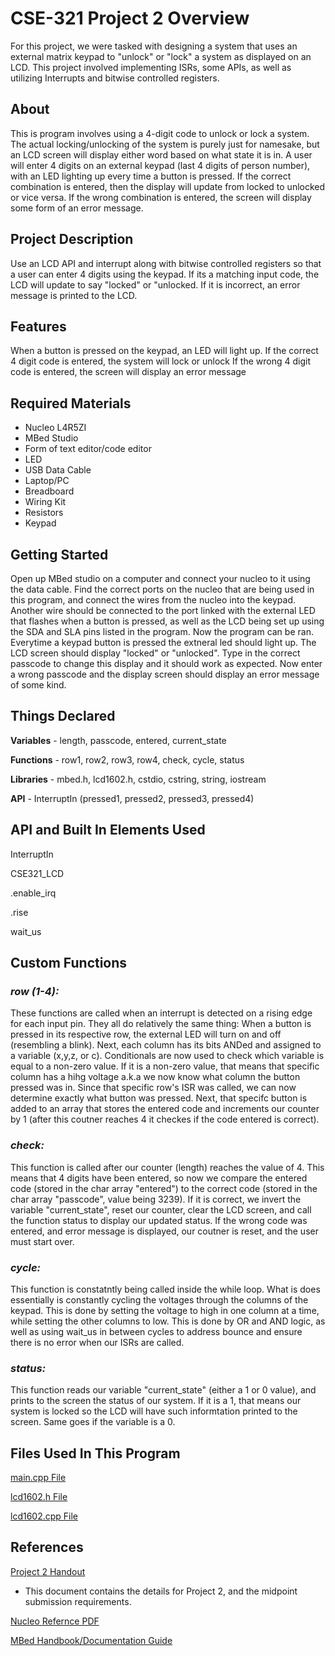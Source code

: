 # CSE-321 Project 2 Overview
For this project, we were tasked with designing a system that uses an external matrix keypad to "unlock" or "lock" a system as displayed on an LCD. This project involved implementing ISRs, some APIs, as well as utilizing Interrupts and bitwise controlled registers. 

## About 
This is program involves using a 4-digit code to unlock or lock a system. The actual locking/unlocking of the system is purely just for namesake, but an LCD screen will display either word based on what state it is in.
A user will enter 4 digits on an external keypad (last 4 digits of person number), with an LED lighting up every time a button is pressed. If the correct combination is entered, then the display will update from locked to
unlocked or vice versa. If the wrong combination is entered, the screen will display some form of an error message.

## Project Description 
Use an LCD API and interrupt along with bitwise controlled registers so that a user can enter 4 digits using the keypad. If its a matching input code, the LCD will update to say "locked"
or "unlocked. If it is incorrect, an error message is printed to the LCD.

## Features
When a button is pressed on the keypad, an LED will light up.
If the correct 4 digit code is entered, the system will lock or unlock
If the wrong 4 digit code is entered, the screen will display an error message

## Required Materials
* Nucleo L4R5ZI
* MBed Studio
* Form of text editor/code editor 
* LED
* USB Data Cable
* Laptop/PC
* Breadboard
* Wiring Kit
* Resistors
* Keypad

## Getting Started
Open up MBed studio on a computer and connect your nucleo to it using the data cable. Find the correct ports on the nucleo that are being used in this program, and connect the wires from the nucleo into the keypad. Another wire
should be connected to the port linked with the external LED that flashes when a button is pressed, as well as the LCD being set up using the SDA and SLA pins listed in the program. Now the program
can be ran. Everytime a keypad button is pressed the extneral led should light up. The LCD screen should display "locked" or "unlocked". Type in the correct passcode to change this display and 
it should work as expected. Now enter a wrong passcode and the display screen should display an error message of some kind.

## Things Declared
**Variables** - length, passcode, entered, current_state

**Functions** - row1, row2, row3, row4, check, cycle, status

**Libraries** - mbed.h, lcd1602.h, cstdio, cstring, string, iostream

**API** - InterruptIn (pressed1, pressed2, pressed3, pressed4)

## API and Built In Elements Used
InterruptIn

CSE321_LCD

.enable_irq

.rise

wait_us

## Custom Functions
 
### ***row (1-4):***

These functions are called when an interrupt is detected on a rising edge for each input pin. They all do relatively the same thing: When a button is pressed in its respective row,
the external LED will turn on and off (resembling a blink). Next, each column has its bits ANDed and assigned to a variable (x,y,z, or c). Conditionals are now used to check which variable is equal to a non-zero
value. If it is a non-zero value, that means that specific column has a hihg voltage a.k.a we now know what column the button pressed was in. Since that specific row's ISR was called, we can now determine exactly what button was pressed.
Next, that specifc button is added to an array that stores the entered code and increments our counter by 1 (after this coutner reaches 4 it checkes if the code entered is correct).

### ***check:***

This function is called after our counter (length) reaches the value of 4. This means that 4 digits have been entered, so now we compare the entered code (stored in the char array "entered") to the correct code 
(stored in the char array "passcode", value being 3239). If it is correct, we invert the variable "current_state", reset our counter, clear the LCD screen, and call the function status to display our updated status. If the wrong code was entered, and error 
message is displayed, our coutner is reset, and the user must start over.

### ***cycle:***

This function is constatntly being called inside the while loop. What is does essentially is constantly cycling the voltages through the columns of the keypad. This is done by setting the voltage to high in one column at a time,
while setting the other columns to low. This is done by OR and AND logic, as well as using wait_us in between cycles to address bounce and ensure there is no error when our ISRs are called.

### ***status:***

This function reads our variable "current_state" (either a 1 or 0 value), and prints to the screen the status of our system. If it is a 1, that means our system is locked so the LCD will have such informtation printed to the screen.
Same goes if the variable is a 0.

## Files Used In This Program
[main.cpp File](https://github.com/Brian-Leavell/CSE321-Course-Progress/blob/main/Project2/main.cpp)

[lcd1602.h File](https://github.com/Brian-Leavell/CSE321-Course-Progress/blob/main/Project2/lcd1602.h)

[lcd1602.cpp File](https://github.com/Brian-Leavell/CSE321-Course-Progress/blob/main/Project2/lcd1602.cpp)


## References
[Project 2 Handout](https://github.com/Brian-Leavell/CSE321-Course-Progress/blob/main/Project2/Project%202%20Overview.pdf)
* This document contains the details for Project 2, and the midpoint submission requirements.

[Nucleo Refernce PDF](https://www.st.com/resource/en/user_manual/dm00368330-stm32-nucleo-144-boards-mb1312-stmicroelectronics.pdf)

[MBed Handbook/Documentation Guide](https://os.mbed.com/handbook)
